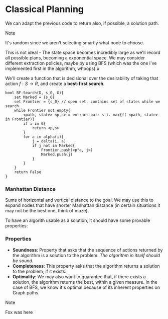 # Classical Planning

We can adapt the previous code to return also, if possible, a solution path.

> [!NOTE]
> It's random since we aren't selecting smartly what node to choose.


This is not ideal - The state space becomes incredibly large as we'll record all possible plans, becoming a exponential space. We may consider different extraction policies, maybe by using BFS (which was the one i've implemented first in the algorithm, whoops).ù

We'll create a function that is decisional over the desirability of taking that action $f:S\rightarrow R$, and create a **best-first search**.

```
bool BF-Search(D, s_0, G){
	set Marked = {s_0}
	set Frontier = {s_0} // open set, contains set of states while we search
	while Frontier not empty{
		<path, state> <p,s> = extract pair s.t. max{f( <path, state> in Frontier)}
		if i in G{
			return <p,s>
		}
		for a in alpha(i){
			j = delta(i, a)
			if j not in Marked{
				Frontier.push(<p°a, j>)
				Marked.push(j)
			}
		}		
	}
	return False
} 
```
### Manhattan Distance
Sums of horizontal and vertical distance to the goal. We may use this to expand nodes that have shorter Manhattan distance (in certain situations it may not be the best one, think of maze).

To have an algorith usable as a solution, it should have some provable properties:
### Properties
- **Soundness**: Property that asks that the sequence of actions returned by the algorithm is a solution to the problem. _The algorithm in itself should be sound_. 
- **Completeness**: This property asks that the algorithm returns a solution to the problem, if it exists.
- **Optimality**: We may also want to guarantee that, if there exists a solution, the algorithm returns the best, within a given measure. In the case of BFS, we know it's optimal because of its inherent properties on Graph paths.


> [!NOTE]
> Fox was here

